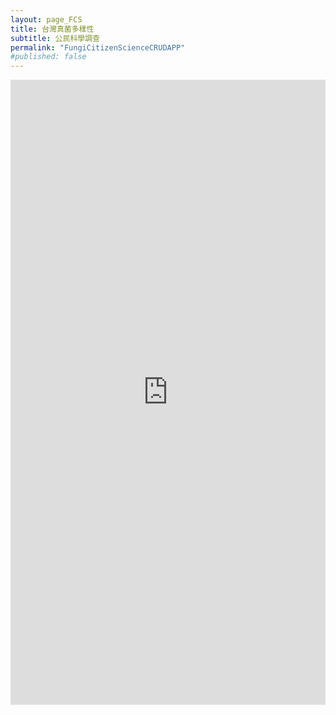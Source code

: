 ```yaml
---
layout: page_FCS
title: 台灣真菌多樣性
subtitle: 公民科學調查
permalink: "FungiCitizenScienceCRUDAPP"
#published: false
---
```

<iframe src="https://script.google.com/macros/s/AKfycbyc2A_spYR8J9wUB-ILPlHwChZB8-OSvdFccd45nzfKAUnJSkaxam2dbd5VbIcH5iYzhw/exec" height="1000" width="100%" frameBorder="0"></iframe>
